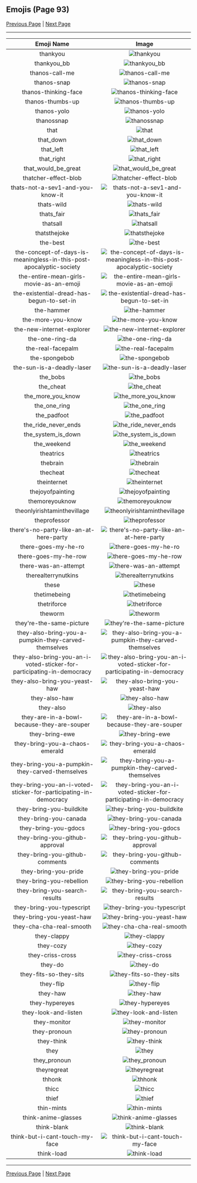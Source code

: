 
## Emojis (Page 93)

[Previous Page](/docs/hashicorp/page-t-0092.md)
  | [Next Page](/docs/hashicorp/page-t-0094.md)

<hr />

|Emoji Name|Image|
| :-: | :-: |
|thankyou| ![thankyou](/emojis/hashicorp/thankyou.png)|
|thankyou_bb| ![thankyou_bb](/emojis/hashicorp/thankyou_bb.gif)|
|thanos-call-me| ![thanos-call-me](/emojis/hashicorp/thanos-call-me.png)|
|thanos-snap| ![thanos-snap](/emojis/hashicorp/thanos-snap.gif)|
|thanos-thinking-face| ![thanos-thinking-face](/emojis/hashicorp/thanos-thinking-face.png)|
|thanos-thumbs-up| ![thanos-thumbs-up](/emojis/hashicorp/thanos-thumbs-up.gif)|
|thanos-yolo| ![thanos-yolo](/emojis/hashicorp/thanos-yolo.png)|
|thanossnap| ![thanossnap](/emojis/hashicorp/thanossnap.gif)|
|that| ![that](/emojis/hashicorp/that.gif)|
|that_down| ![that_down](/emojis/hashicorp/that_down.png)|
|that_left| ![that_left](/emojis/hashicorp/that_left.png)|
|that_right| ![that_right](/emojis/hashicorp/that_right.png)|
|that_would_be_great| ![that_would_be_great](/emojis/hashicorp/that_would_be_great.jpg)|
|thatcher-effect-blob| ![thatcher-effect-blob](/emojis/hashicorp/thatcher-effect-blob.png)|
|thats-not-a-sev1-and-you-know-it| ![thats-not-a-sev1-and-you-know-it](/emojis/hashicorp/thats-not-a-sev1-and-you-know-it.jpg)|
|thats-wild| ![thats-wild](/emojis/hashicorp/thats-wild.gif)|
|thats_fair| ![thats_fair](/emojis/hashicorp/thats_fair.png)|
|thatsall| ![thatsall](/emojis/hashicorp/thatsall.png)|
|thatsthejoke| ![thatsthejoke](/emojis/hashicorp/thatsthejoke.png)|
|the-best| ![the-best](/emojis/hashicorp/the-best.png)|
|the-concept-of-days-is-meaningless-in-this-post-apocalyptic-society| ![the-concept-of-days-is-meaningless-in-this-post-apocalyptic-society](/emojis/hashicorp/the-concept-of-days-is-meaningless-in-this-post-apocalyptic-society.png)|
|the-entire-mean-girls-movie-as-an-emoji| ![the-entire-mean-girls-movie-as-an-emoji](/emojis/hashicorp/the-entire-mean-girls-movie-as-an-emoji.gif)|
|the-existential-dread-has-begun-to-set-in| ![the-existential-dread-has-begun-to-set-in](/emojis/hashicorp/the-existential-dread-has-begun-to-set-in.gif)|
|the-hammer| ![the-hammer](/emojis/hashicorp/the-hammer.png)|
|the-more-you-know| ![the-more-you-know](/emojis/hashicorp/the-more-you-know.png)|
|the-new-internet-explorer| ![the-new-internet-explorer](/emojis/hashicorp/the-new-internet-explorer.png)|
|the-one-ring-da| ![the-one-ring-da](/emojis/hashicorp/the-one-ring-da.png)|
|the-real-facepalm| ![the-real-facepalm](/emojis/hashicorp/the-real-facepalm.png)|
|the-spongebob| ![the-spongebob](/emojis/hashicorp/the-spongebob.png)|
|the-sun-is-a-deadly-laser| ![the-sun-is-a-deadly-laser](/emojis/hashicorp/the-sun-is-a-deadly-laser.gif)|
|the_bobs| ![the_bobs](/emojis/hashicorp/the_bobs.jpg)|
|the_cheat| ![the_cheat](/emojis/hashicorp/the_cheat.png)|
|the_more_you_know| ![the_more_you_know](/emojis/hashicorp/the_more_you_know.gif)|
|the_one_ring| ![the_one_ring](/emojis/hashicorp/the_one_ring.png)|
|the_padfoot| ![the_padfoot](/emojis/hashicorp/the_padfoot.png)|
|the_ride_never_ends| ![the_ride_never_ends](/emojis/hashicorp/the_ride_never_ends.png)|
|the_system_is_down| ![the_system_is_down](/emojis/hashicorp/the_system_is_down.gif)|
|the_weekend| ![the_weekend](/emojis/hashicorp/the_weekend.png)|
|theatrics| ![theatrics](/emojis/hashicorp/theatrics.jpg)|
|thebrain| ![thebrain](/emojis/hashicorp/thebrain.png)|
|thecheat| ![thecheat](/emojis/hashicorp/thecheat.gif)|
|theinternet| ![theinternet](/emojis/hashicorp/theinternet.png)|
|thejoyofpainting| ![thejoyofpainting](/emojis/hashicorp/thejoyofpainting.jpg)|
|themoreyouknow| ![themoreyouknow](/emojis/hashicorp/themoreyouknow.jpg)|
|theonlyirishtaminthevillage| ![theonlyirishtaminthevillage](/emojis/hashicorp/theonlyirishtaminthevillage.png)|
|theprofessor| ![theprofessor](/emojis/hashicorp/theprofessor.png)|
|there's-no-party-like-an-at-here-party| ![there's-no-party-like-an-at-here-party](/emojis/hashicorp/there's-no-party-like-an-at-here-party.gif)|
|there-goes-my-he-ro| ![there-goes-my-he-ro](/emojis/hashicorp/there-goes-my-he-ro.gif)|
|there-goes-my-he-row| ![there-goes-my-he-row](/emojis/hashicorp/there-goes-my-he-row.gif)|
|there-was-an-attempt| ![there-was-an-attempt](/emojis/hashicorp/there-was-an-attempt.png)|
|therealterrynutkins| ![therealterrynutkins](/emojis/hashicorp/therealterrynutkins.png)|
|these| ![these](/emojis/hashicorp/these.png)|
|thetimebeing| ![thetimebeing](/emojis/hashicorp/thetimebeing.jpg)|
|thetriforce| ![thetriforce](/emojis/hashicorp/thetriforce.png)|
|theworm| ![theworm](/emojis/hashicorp/theworm.gif)|
|they're-the-same-picture| ![they're-the-same-picture](/emojis/hashicorp/they're-the-same-picture.jpg)|
|they-also-bring-you-a-pumpkin-they-carved-themselves| ![they-also-bring-you-a-pumpkin-they-carved-themselves](/emojis/hashicorp/they-also-bring-you-a-pumpkin-they-carved-themselves.png)|
|they-also-bring-you-an-i-voted-sticker-for-participating-in-democracy| ![they-also-bring-you-an-i-voted-sticker-for-participating-in-democracy](/emojis/hashicorp/they-also-bring-you-an-i-voted-sticker-for-participating-in-democracy.png)|
|they-also-bring-you-yeast-haw| ![they-also-bring-you-yeast-haw](/emojis/hashicorp/they-also-bring-you-yeast-haw.png)|
|they-also-haw| ![they-also-haw](/emojis/hashicorp/they-also-haw.png)|
|they-also| ![they-also](/emojis/hashicorp/they-also.png)|
|they-are-in-a-bowl-because-they-are-souper| ![they-are-in-a-bowl-because-they-are-souper](/emojis/hashicorp/they-are-in-a-bowl-because-they-are-souper.png)|
|they-bring-ewe| ![they-bring-ewe](/emojis/hashicorp/they-bring-ewe.png)|
|they-bring-you-a-chaos-emerald| ![they-bring-you-a-chaos-emerald](/emojis/hashicorp/they-bring-you-a-chaos-emerald.png)|
|they-bring-you-a-pumpkin-they-carved-themselves| ![they-bring-you-a-pumpkin-they-carved-themselves](/emojis/hashicorp/they-bring-you-a-pumpkin-they-carved-themselves.png)|
|they-bring-you-an-i-voted-sticker-for-participating-in-democracy| ![they-bring-you-an-i-voted-sticker-for-participating-in-democracy](/emojis/hashicorp/they-bring-you-an-i-voted-sticker-for-participating-in-democracy.png)|
|they-bring-you-buildkite| ![they-bring-you-buildkite](/emojis/hashicorp/they-bring-you-buildkite.png)|
|they-bring-you-canada| ![they-bring-you-canada](/emojis/hashicorp/they-bring-you-canada.png)|
|they-bring-you-gdocs| ![they-bring-you-gdocs](/emojis/hashicorp/they-bring-you-gdocs.png)|
|they-bring-you-github-approval| ![they-bring-you-github-approval](/emojis/hashicorp/they-bring-you-github-approval.png)|
|they-bring-you-github-comments| ![they-bring-you-github-comments](/emojis/hashicorp/they-bring-you-github-comments.png)|
|they-bring-you-pride| ![they-bring-you-pride](/emojis/hashicorp/they-bring-you-pride.png)|
|they-bring-you-rebellion| ![they-bring-you-rebellion](/emojis/hashicorp/they-bring-you-rebellion.png)|
|they-bring-you-search-results| ![they-bring-you-search-results](/emojis/hashicorp/they-bring-you-search-results.png)|
|they-bring-you-typescript| ![they-bring-you-typescript](/emojis/hashicorp/they-bring-you-typescript.png)|
|they-bring-you-yeast-haw| ![they-bring-you-yeast-haw](/emojis/hashicorp/they-bring-you-yeast-haw.png)|
|they-cha-cha-real-smooth| ![they-cha-cha-real-smooth](/emojis/hashicorp/they-cha-cha-real-smooth.gif)|
|they-clappy| ![they-clappy](/emojis/hashicorp/they-clappy.gif)|
|they-cozy| ![they-cozy](/emojis/hashicorp/they-cozy.png)|
|they-criss-cross| ![they-criss-cross](/emojis/hashicorp/they-criss-cross.gif)|
|they-do| ![they-do](/emojis/hashicorp/they-do.jpg)|
|they-fits-so-they-sits| ![they-fits-so-they-sits](/emojis/hashicorp/they-fits-so-they-sits.png)|
|they-flip| ![they-flip](/emojis/hashicorp/they-flip.gif)|
|they-haw| ![they-haw](/emojis/hashicorp/they-haw.png)|
|they-hypereyes| ![they-hypereyes](/emojis/hashicorp/they-hypereyes.png)|
|they-look-and-listen| ![they-look-and-listen](/emojis/hashicorp/they-look-and-listen.png)|
|they-monitor| ![they-monitor](/emojis/hashicorp/they-monitor.gif)|
|they-pronoun| ![they-pronoun](/emojis/hashicorp/they-pronoun.png)|
|they-think| ![they-think](/emojis/hashicorp/they-think.png)|
|they| ![they](/emojis/hashicorp/they.jpg)|
|they_pronoun| ![they_pronoun](/emojis/hashicorp/they_pronoun.png)|
|theyregreat| ![theyregreat](/emojis/hashicorp/theyregreat.png)|
|thhonk| ![thhonk](/emojis/hashicorp/thhonk.jpg)|
|thicc| ![thicc](/emojis/hashicorp/thicc.png)|
|thief| ![thief](/emojis/hashicorp/thief.gif)|
|thin-mints| ![thin-mints](/emojis/hashicorp/thin-mints.png)|
|think-anime-glasses| ![think-anime-glasses](/emojis/hashicorp/think-anime-glasses.png)|
|think-blank| ![think-blank](/emojis/hashicorp/think-blank.png)|
|think-but-i-cant-touch-my-face| ![think-but-i-cant-touch-my-face](/emojis/hashicorp/think-but-i-cant-touch-my-face.png)|
|think-load| ![think-load](/emojis/hashicorp/think-load.gif)|

<hr/>

[Previous Page](/docs/hashicorp/page-t-0092.md)
  | [Next Page](/docs/hashicorp/page-t-0094.md)